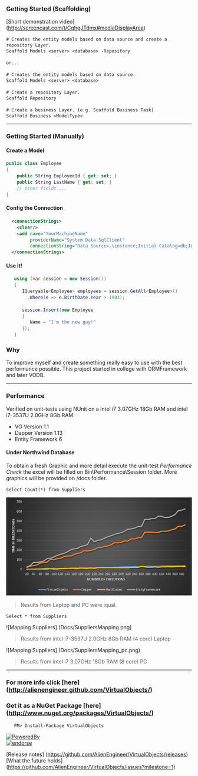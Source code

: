 ### Getting Started (Scaffolding)

[Short demonstration video] (http://screencast.com/t/CghgJTdmx#mediaDisplayArea)

```
# Creates the entity models based on data source and create a repository Layer.
Scaffold Models <server> <database> -Repository

or...

# Creates the entity models based on data source.
Scaffold Models <server> <database>

# Create a repository Layer.
Scaffold Repository

# Create a business Layer. (e.g. Scaffold Business Task)
Scaffold Business <ModelType>
```

****

### Getting Started (Manually)

#### Create a Model
```C#
public class Employee 
{
    public String EmployeeId { get; set; }
    public String LastName { get; set; }
    // Other fields ...
}
```
#### Config the Connection
```XML
  <connectionStrings>
    <clear/>
    <add name="YourMachineName" 
         providerName="System.Data.SqlClient" 
         connectionString="Data Source=.\instance;Initial Catalog=db;Integrated Security=true"/>
  </connectionStrings>
```
#### Use it!
```C#
   using (var session = new Session())
   {
      IQueryable<Employee> employees = session.GetAll<Employee>()
        .Where(e => e.BirthDate.Year > 1983);
      
      session.Insert(new Employee 
      {
         Name = "I'm the new guy!"
      });
   }
```


### Why
To improve myself and create something really easy to use with the best performance possible. This project started in college with ORMFramework and later VODB.

***

### Performance
Verified on unit-tests using NUnit on a intel i7 3.07GHz 18Gb RAM and intel i7-3537U 2.0GHz 8Gb RAM.


* VO Version 1.1
* Dapper Version 1.13
* Entity Framework 6

#### Under Northwind Database
To obtain a fresh Graphic and more detail execute the unit-test _Performance Check_ the excel will be filled on Bin\Performance\Session folder.
More graphics will be provided on /docs folder.

```MySQL
Select Count(*) from Suppliers
```
![Count Suppliers](Docs/CountSuppliers.png)
> Results from Laptop and PC were iqual.

```MySQL
Select * from Suppliers
```
![Mapping Suppliers] (Docs/SuppliersMapping.png) 
> Results from intel i7-3537U 2.0GHz 8Gb RAM (4 core) Laptop

![Mapping Suppliers] (Docs/SuppliersMapping_pc.png) 
> Results from intel i7 3.07GHz 18Gb RAM (8 core) PC

***

### For more info click [here] (http://alienengineer.github.com/VirtualObjects/)
### Get it as a NuGet Package [here] (http://www.nuget.org/packages/VirtualObjects/)
```
   PM> Install-Package VirtualObjects
```


[![PoweredBy](http://www.jetbrains.com/resharper/img/rs179x67.gif)](www.jetbrains.com)  
[![endorse](https://api.coderwall.com/alienengineer/endorsecount.png)](https://coderwall.com/alienengineer)

[Release notes] (https://github.com/AlienEngineer/VirtualObjects/releases)  
[What the future holds] (https://github.com/AlienEngineer/VirtualObjects/issues?milestone=1)
